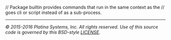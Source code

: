// Package builtin provides commands that run in the same context as the
// goes cli or script instead of as a sub-process.

---

*&copy; 2015-2016 Platina Systems, Inc. All rights reserved.
Use of this source code is governed by this BSD-style [LICENSE].*

[LICENSE]: ../LICENSE
